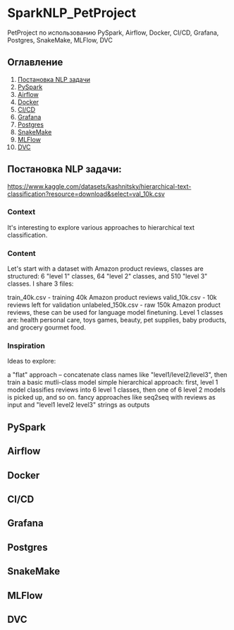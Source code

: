 # SparkNLP_PetProject
PetProject по использованию PySpark, Airflow, Docker, CI/CD, Grafana, Postgres, SnakeMake, MLFlow, DVC

## Оглавление

1. [Постановка NLP задачи](#Постановка-NLP-задачи)
2. [PySpark](#PySpark)
3. [Airflow](#Airflow)
4. [Docker](#Docker)
5. [CI/CD](#CI/CD)
6. [Grafana](#Grafana)
7. [Postgres](#Postgres)
8. [SnakeMake](#SnakeMake)
9. [MLFlow](#MLFlow)
10. [DVC](#DVC)

## Постановка NLP задачи:
https://www.kaggle.com/datasets/kashnitsky/hierarchical-text-classification?resource=download&select=val_10k.csv
### Context
It's interesting to explore various approaches to hierarchical text classification.

### Content
Let's start with a dataset with Amazon product reviews, classes are structured: 6 "level 1" classes, 64 "level 2" classes, and 510 "level 3" classes.
I share 3 files:

train_40k.csv - training 40k Amazon product reviews
valid_10k.csv - 10k reviews left for validation
unlabeled_150k.csv - raw 150k Amazon product reviews, these can be used for language model finetuning.
Level 1 classes are: health personal care, toys games, beauty, pet supplies, baby products, and grocery gourmet food.

### Inspiration
Ideas to explore:

a "flat" approach – concatenate class names like "level1/level2/level3", then train a basic mutli-class model
simple hierarchical approach: first, level 1 model classifies reviews into 6 level 1 classes, then one of 6 level 2 models is picked up, and so on.
fancy approaches like seq2seq with reviews as input and "level1 level2 level3" strings as outputs

## PySpark

## Airflow

## Docker

## CI/CD

## Grafana

## Postgres

## SnakeMake

## MLFlow

## DVC

